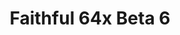 ---
layout: post
title: Faithful 64x Beta 6
permalink: /faithful64x/B6
header-img: https://database.faithfulpack.net/images/website/posts/64x/B6.jpg

long_text: "It looks at you in the half-light, ready to appear... This is... The Spooky update for Faithful 64x! A considerable number of additions and changes are waiting for you like the tall seagrass, the iron golem, the dragon and many more! See you soon!"

changelog:
  - Beta 6:
    - Added:
      - Blocks:
        - Tall Seagrass (HARYA)
        - Sculk Shrieker (HARYA)
        - Bamboo Planks (HARYA)
        - Jigsaw Block (HARYA)
      - Items:
        - Recovery Compass (DMgaming)
        - Rabbit Foot (EachMenderKhai)
      - Entities:
        - Ender Dragon (HARYA)
        - Zombie Villager (HARYA)
        - Wither (HARYA)
        - Iron Golem (HARYA)
        - Pufferfish (HARYA)
        - Guardian (HARYA)
        - Tropical Fish (HARYA)
        - Persian Cat (HARYA)
        - British Shorthair Cat (HARYA)
        - Fisherman Villager (HARYA)
        - Evoker (HARYA)
        - Nitwit Villager (HARYA)
        - Endermite (HARYA)
        - Squid (HARYA)
        - Dolphin (EachKhaiho)
      - Particles:
        - Campfire (HARYA)
        - Sculk Soul (HARYA & LightX)
      - UIs:
        - Loom (HARYA)
        - Villager (HARYA)
        - Toasts (HARYA)
        - Realms UI (DMgaming)
    - Changed:
      - Blocks:
        - Birch Door (HARYA)
        - Jungle Door (HARYA)
        - Rail (HARYA)
        - Activator Rail (HARYA)
        - Powered Rail (HARYA)
        - Detector Rail (HARYA)
        - Item Frame (HARYA)
        - Brain Coral Block (HARYA)
        - Beacon (HARHYA)
        - Flower Pot (HARYA)
        - Birch Log (HARYA)
        - Water Flow (A huge thanks for Pomi, water by HARYA)
      - Items:
        - Helmets (HARYA_)
        - Boots (HARYA)
        - Bundles (EachKhaiho)
      - Armors:
        - Diamond (HARYA)
        - Iron (HARYA)
        - Golden (HARYA)
        - Leather (HARYA)
      - UIs:
        - All UIs (A huge thanks to Pomi)
single-changelog: true
downloads:
  - 1.19.x for Java Edition:
      CurseForge: https://www.curseforge.com/minecraft/texture-packs/faithful-64x/files/4053426
  - 1.19.x for Bedrock Edition:
      CurseForge: https://www.curseforge.com/minecraft-bedrock/addons/faithful-64x-bedrock/files/4055196
---